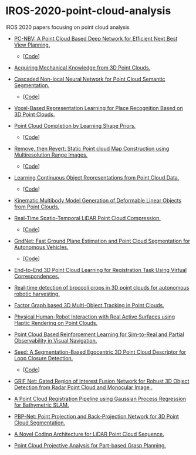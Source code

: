 # IROS-2020-point-cloud-analysis
IROS 2020 papers focusing on point cloud analysis


- [PC-NBV: A Point Cloud Based Deep Network for Efficient Next Best View Planning.](https://ras.papercept.net/proceedings/IROS20/0505.pdf)   
  - [[Code](https://github.com/Smile2020/PC-NBV)]

- [Acquiring Mechanical Knowledge from 3D Point Clouds.](https://ras.papercept.net/proceedings/IROS20/0383.pdf)   

- [Cascaded Non-local Neural Network for Point Cloud Semantic Segmentation.](https://ras.papercept.net/proceedings/IROS20/0808.pdf)   
  - [[Code](https://github.com/MMCheng/PointNL)]

- [Voxel-Based Representation Learning for Place Recognition Based on 3D Point Clouds.](https://ras.papercept.net/proceedings/IROS20/0686.pdf)  

- [Point Cloud Completion by Learning Shape Priors.](https://ras.papercept.net/proceedings/IROS20/0979.pdf)   
  - [[Code](https://github.com/xiaogangw/point-cloud-completion-shape-prior)]

- [Remove, then Revert: Static Point cloud Map Construction using Multiresolution Range Images.](https://ras.papercept.net/proceedings/IROS20/0855.pdf)  
  - [[Code](https://github.com/irapkaist/removert)]

- [Learning Continuous Object Representations from Point Cloud Data.](https://ras.papercept.net/proceedings/IROS20/1045.pdf)   
  - [[Code](https://github.com/hennels/Corn50)]

- [Kinematic Multibody Model Generation of Deformable Linear Objects from Point Clouds.](https://ras.papercept.net/proceedings/IROS20/1071.pdf)  

- [Real-Time Spatio-Temporal LiDAR Point Cloud Compression.](https://ras.papercept.net/proceedings/IROS20/1091.pdf)   
  - [[Code](https://github.com/horizon-research/Real-Time-Spatio-Temporal-LiDAR-Point-Cloud-Compression)]

- [GndNet: Fast Ground Plane Estimation and Point Cloud Segmentation for Autonomous Vehicles.](https://ras.papercept.net/proceedings/IROS20/1086.pdf)  
  - [[Code](https://github.com/anshulpaigwar/GndNet)]

- [End-to-End 3D Point Cloud Learning for Registration Task Using Virtual Correspondences.](https://ras.papercept.net/proceedings/IROS20/1105.pdf)  

- [Real-time detection of broccoli crops in 3D point clouds for autonomous robotic harvesting.](https://ras.papercept.net/proceedings/IROS20/1159.pdf)  

- [Factor Graph based 3D Multi-Object Tracking in Point Clouds.](https://ras.papercept.net/proceedings/IROS20/1508.pdf)  

- [Physical Human-Robot Interaction with Real Active Surfaces using Haptic Rendering on Point Clouds.](https://ras.papercept.net/proceedings/IROS20/1478.pdf)

- [Point Cloud Based Reinforcement Learning for Sim-to-Real and Partial Observability in Visual Navigation.](https://ras.papercept.net/proceedings/IROS20/1184.pdf)  

- [Seed: A Segmentation-Based Egocentric 3D Point Cloud Descriptor for Loop Closure Detection.](https://ras.papercept.net/proceedings/IROS20/1716.pdf)  
  - [[Code](https://github.com/irapkaist/scancontext)]

- [GRIF Net: Gated Region of Interest Fusion Network for Robust 3D Object Detection from Radar Point Cloud and Monocular Image
.](https://ras.papercept.net/proceedings/IROS20/1580.pdf)  

- [A Point Cloud Registration Pipeline using Gaussian Process Regression for Bathymetric SLAM.](https://ras.papercept.net/proceedings/IROS20/2494.pdf)

- [PBP-Net: Point Projection and Back-Projection Network for 3D Point Cloud Segmentation.](https://ras.papercept.net/proceedings/IROS20/2256.pdf)  

- [A Novel Coding Architecture for LiDAR Point Cloud Sequence.](https://ras.papercept.net/proceedings/IROS20/2753.pdf)

- [Point Cloud Projective Analysis for Part-based Grasp Planning.](https://ras.papercept.net/proceedings/IROS20/2618.pdf)  


